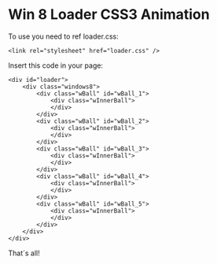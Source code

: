 Win 8 Loader CSS3 Animation
===========================

To use you need to ref loader.css:

    <link rel="stylesheet" href="loader.css" />

Insert this code in your page:

    <div id="loader">
        <div class="windows8">
            <div class="wBall" id="wBall_1">
                <div class="wInnerBall">
                </div>
            </div>
            <div class="wBall" id="wBall_2">
                <div class="wInnerBall">
                </div>
            </div>
            <div class="wBall" id="wBall_3">
                <div class="wInnerBall">
                </div>
            </div>
            <div class="wBall" id="wBall_4">
                <div class="wInnerBall">
                </div>
            </div>
            <div class="wBall" id="wBall_5">
                <div class="wInnerBall">
                </div>
            </div>
        </div>
    </div>

That´s all!